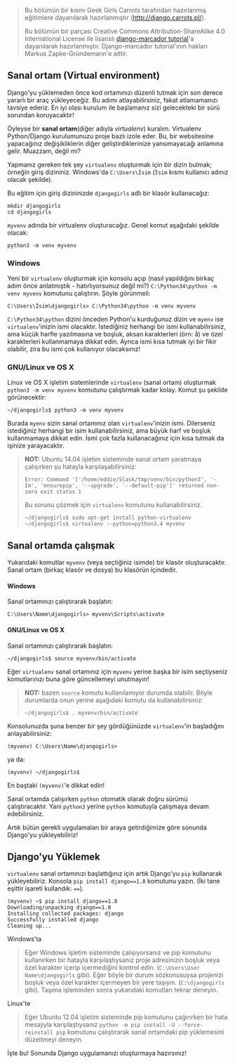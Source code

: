 > Bu bölümün bir kısmı Geek Girls Carrots tarafından hazırlanmış eğitimlere dayanılarak hazırlanmıştır (http://django.carrots.pl/).
> 
> Bu bölümün bir parçası Creative Commons Attribution-ShareAlike 4.0 International License ile lisanslı [django-marcador tutorial](http://django-marcador.keimlink.de/)'a dayanılarak hazırlanmıştır. Django-marcador tutorial'ının hakları Markus Zapke-Gründemann'e aittir.

## Sanal ortam (Virtual environment)

Django'yu yüklemeden önce kod ortamınızı düzenli tutmak için son derece yararlı bir araç yükleyeceğiz. Bu adımı atlayabilirsiniz, fakat atlamamanızı tavsiye ederiz. En iyi olası kurulum ile başlamanız sizi gelecekteki bir sürü sorundan koruyacaktır!

Öyleyse bir **sanal ortam**(diğer adıyla *virtualenv*) kuralım. Virtualenv Python/Django kurulumunuzu proje bazlı izole eder. Bu, bir websitesine yapacağınız değişikliklerin diğer geliştirdiklerinize yansımayacağı anlamına gelir. Muazzam, değil mi?

Yapmanız gereken tek şey `virtualenv` oluşturmak için bir dizin bulmak; örneğin giriş dizininiz. Windows'da `C:\Users\İsim` (`İsim` kısmı kullanıcı adınız olacak şekilde).

Bu eğitim için giriş dizininizde `djangogirls` adlı bir klasör kullanacağız:

    mkdir djangogirls
    cd djangogirls
    

`myvenv` adında bir virtualenv oluşturacağız. Genel komut aşağıdaki şekilde olacak:

    python3 -m venv myvenv
    

### Windows

Yeni bir `virtualenv` oluşturmak için konsolu açıp (nasıl yapıldığını birkaç adım önce anlatmıştık - hatırlıyorsunuz değil mi?) `C:\Python34\python -m venv myvenv` komutunu çalıştırın. Şöyle görünmeli:

    C:\Users\İsim\djangogirls> C:\Python34\python -m venv myvenv
    

`C:\Python34\python` dizini önceden Python'u kurduğunuz dizin ve `myenv` ise `virtualenv`'inizin ismi olacaktır. İstediğiniz herhangi bir ismi kullanabilirsiniz, ama küçük harfle yazılmasına ve boşluk, aksan karakterleri (örn: å) ve özel karakterleri kullanmamaya dikkat edin. Ayrıca ismi kısa tutmak iyi bir fikir olabilir, zira bu ismi çok kullanıyor olacaksınız!

### GNU/Linux ve OS X

Linux ve OS X işletim sistemlerinde `virtualenv` (sanal ortam) oluşturmak `python3 -m venv myvenv` komutunu çalıştırmak kadar kolay. Komut şu şekilde görünecektir:

    ~/djangogirls$ python3 -m venv myvenv
    

Burada `myenv` sizin sanal ortamınız olan `virtualenv`'inizin ismi. Dilerseniz istediğiniz herhangi bir isim kullanabilirsiniz, ama büyük harf ve boşluk kullanmamaya dikkat edin. İsmi çok fazla kullanacağınız için kısa tutmak da işinize yarayacaktır.

> **NOT:** Ubuntu 14.04 işletim sisteminde sanal ortam yaratmaya çalışırken şu hatayla karşılaşabilirsiniz:
> 
>     Error: Command '['/home/eddie/Slask/tmp/venv/bin/python3', '-Im', 'ensurepip', '--upgrade', '--default-pip']' returned non-zero exit status 1
>     
> 
> Bu sorunu çözmek için `virtualenv` komutunu kullanabilirsiniz.
> 
>     ~/djangogirls$ sudo apt-get install python-virtualenv
>     ~/djangogirls$ virtualenv --python=python3.4 myvenv
>     

## Sanal ortamda çalışmak

Yukarıdaki komutlar `myvenv` (veya seçtiğiniz isimde) bir klasör oluşturacaktır. Sanal ortam (birkaç klasör ve dosya) bu klasörün içindedir.

#### Windows

Sanal ortamınızı çalıştırarak başlatın:

    C:\Users\Name\djangogirls> myvenv\Scripts\activate
    

#### GNU/Linux ve OS X

Sanal ortamınızı çalıştırarak başlatın:

    ~/djangogirls$ source myvenv/bin/activate
    

Eğer `virtualenv` sanal ortamınız için `myvenv` yerine başka bir isim seçtiyseniz komutlarınızı buna göre güncellemeyi unutmayın!

> **NOT:** bazen `source` komutu kullanılamıyor durumda olabilir. Böyle durumlarda onun yerine aşağıdaki komutu da kullanabilirsiniz:
> 
>     ~/djangogirls$ . myvenv/bin/activate
>     

Konsolunuzda şuna benzer bir şey gördüğünüzde `virtualenv`'in başladığını anlayabilirsiniz:

    (myvenv) C:\Users\Name\djangogirls>
    

ya da:

    (myvenv) ~/djangogirls$
    

En baştaki `(myvenv)`'e dikkat edin!

Sanal ortamda çalışırken `python` otomatik olarak doğru sürümü çalıştıracaktır. Yani `python3` yerine `python` komutuyla çalışmaya devam edebilirsiniz.

Artık bütün gerekli uygulamaları bir araya getirdiğimize göre sonunda Django'yu yükleyebiliriz!

## Django'yu Yüklemek

`virtualenv` sanal ortamınızı başlattığınız için artık Django'yu `pip` kullanarak yükleyebiliriz. Konsola `pip install django==1.8` komutunu yazın. (İki tane eşittir işareti kullandık: `==`).

    (myvenv) ~$ pip install django==1.8
    Downloading/unpacking django==1.8
    Installing collected packages: django
    Successfully installed django
    Cleaning up...
    

Windows'ta

> Eğer Windows işletim sisteminde çalışıyorsanız ve pip komutunu kullanırken bir hatayla karşılaştıysanız proje adresinizin boşluk veya özel karakter içerip içermediğini kontrol edin. (`C:\Users\User Name\djangogirls` gibi). Eğer böyle bir durum sözkonusuysa projenizi boşluk veya özel karakter içermeyen bir yere taşıyın. (`C:\djangogirls` gibi). Taşıma işleminden sonra yukarıdaki komutları tekrar deneyin.

Linux'te

> Eğer Ubuntu 12.04 işletim sisteminde pip komutunu çağırırken bir hata mesajıyla karşılaştıysanız `python -m pip install -U --force-reinstall pip` komutunu çalıştırarak sanal ortamdaki pip yüklemesini düzeltmeyi deneyin.

İşte bu! Sonunda Django uygulamanızı oluşturmaya hazırsınız!
